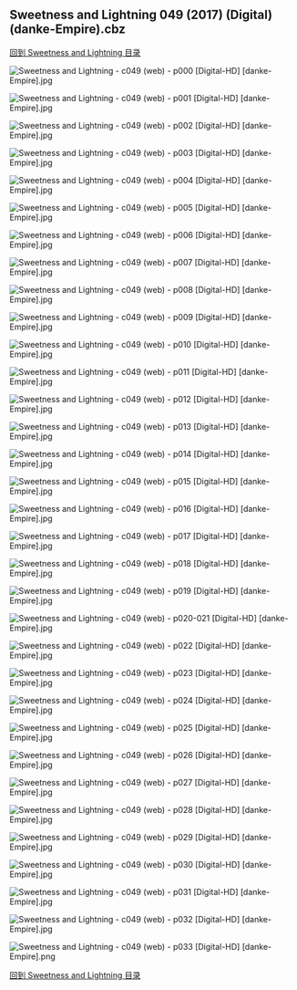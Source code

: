 ## Sweetness and Lightning 049 (2017) (Digital) (danke-Empire).cbz


[回到 Sweetness and Lightning 目录](https://github.com/alicewish/markdown/blob/master/series/Sweetness-Lightning.md)


![Sweetness and Lightning - c049 (web) - p000 [Digital-HD] [danke-Empire].jpg](https://wx1.sinaimg.cn/large/6a9fdecaly1fnzbo8sdg3j21j82cwk9n.jpg)

![Sweetness and Lightning - c049 (web) - p001 [Digital-HD] [danke-Empire].jpg](https://wx1.sinaimg.cn/large/6a9fdecaly1fnzbod8bqkj21kw28z4qp.jpg)

![Sweetness and Lightning - c049 (web) - p002 [Digital-HD] [danke-Empire].jpg](https://wx1.sinaimg.cn/large/6a9fdecaly1fnzbohjwsnj21kw28z1kx.jpg)

![Sweetness and Lightning - c049 (web) - p003 [Digital-HD] [danke-Empire].jpg](https://wx1.sinaimg.cn/large/6a9fdecaly1fnzbold2jbj21kw28zb29.jpg)

![Sweetness and Lightning - c049 (web) - p004 [Digital-HD] [danke-Empire].jpg](https://wx1.sinaimg.cn/large/6a9fdecaly1fnzbotf60hj21kw28ze81.jpg)

![Sweetness and Lightning - c049 (web) - p005 [Digital-HD] [danke-Empire].jpg](https://wx1.sinaimg.cn/large/6a9fdecaly1fnzboy9hkwj21kw28z7wh.jpg)

![Sweetness and Lightning - c049 (web) - p006 [Digital-HD] [danke-Empire].jpg](https://wx1.sinaimg.cn/large/6a9fdecaly1fnzbp2sfqoj21kw28ze81.jpg)

![Sweetness and Lightning - c049 (web) - p007 [Digital-HD] [danke-Empire].jpg](https://wx1.sinaimg.cn/large/6a9fdecaly1fnzbp9g4mrj21kw28zx6j.jpg)

![Sweetness and Lightning - c049 (web) - p008 [Digital-HD] [danke-Empire].jpg](https://wx1.sinaimg.cn/large/6a9fdecaly1fnzbpdzvopj21kw28z7wh.jpg)

![Sweetness and Lightning - c049 (web) - p009 [Digital-HD] [danke-Empire].jpg](https://wx1.sinaimg.cn/large/6a9fdecaly1fnzbpil3dqj21kw28z7wh.jpg)

![Sweetness and Lightning - c049 (web) - p010 [Digital-HD] [danke-Empire].jpg](https://wx1.sinaimg.cn/large/6a9fdecaly1fnzbpooa16j21kw28zx6p.jpg)

![Sweetness and Lightning - c049 (web) - p011 [Digital-HD] [danke-Empire].jpg](https://wx1.sinaimg.cn/large/6a9fdecaly1fnzbpunbb8j21kw28ze81.jpg)

![Sweetness and Lightning - c049 (web) - p012 [Digital-HD] [danke-Empire].jpg](https://wx1.sinaimg.cn/large/6a9fdecaly1fnzbpzdt9xj21kw28z4qp.jpg)

![Sweetness and Lightning - c049 (web) - p013 [Digital-HD] [danke-Empire].jpg](https://wx1.sinaimg.cn/large/6a9fdecaly1fnzbq3qxz7j21kw28ze81.jpg)

![Sweetness and Lightning - c049 (web) - p014 [Digital-HD] [danke-Empire].jpg](https://wx1.sinaimg.cn/large/6a9fdecaly1fnzbq949euj21kw28zqv5.jpg)

![Sweetness and Lightning - c049 (web) - p015 [Digital-HD] [danke-Empire].jpg](https://wx1.sinaimg.cn/large/6a9fdecaly1fnzbqdoj1wj21kw28zkjl.jpg)

![Sweetness and Lightning - c049 (web) - p016 [Digital-HD] [danke-Empire].jpg](https://wx1.sinaimg.cn/large/6a9fdecaly1fnzbqih5fhj21kw28zhdt.jpg)

![Sweetness and Lightning - c049 (web) - p017 [Digital-HD] [danke-Empire].jpg](https://wx1.sinaimg.cn/large/6a9fdecaly1fnzbqn8vt4j21kw28zb29.jpg)

![Sweetness and Lightning - c049 (web) - p018 [Digital-HD] [danke-Empire].jpg](https://wx1.sinaimg.cn/large/6a9fdecaly1fnzbquokjuj21kw28ze81.jpg)

![Sweetness and Lightning - c049 (web) - p019 [Digital-HD] [danke-Empire].jpg](https://wx1.sinaimg.cn/large/6a9fdecaly1fnzbqyzdvvj21kw28z4qp.jpg)

![Sweetness and Lightning - c049 (web) - p020-021 [Digital-HD] [danke-Empire].jpg](https://wx1.sinaimg.cn/large/6a9fdecaly1fnzbrc4pq2j21kw14ib2d.jpg)

![Sweetness and Lightning - c049 (web) - p022 [Digital-HD] [danke-Empire].jpg](https://wx1.sinaimg.cn/large/6a9fdecaly1fnzbrhm6zyj21kw28znpd.jpg)

![Sweetness and Lightning - c049 (web) - p023 [Digital-HD] [danke-Empire].jpg](https://wx1.sinaimg.cn/large/6a9fdecaly1fnzbrm4tb5j21kw28zqv5.jpg)

![Sweetness and Lightning - c049 (web) - p024 [Digital-HD] [danke-Empire].jpg](https://wx1.sinaimg.cn/large/6a9fdecaly1fnzbrqx42aj21kw28z4qp.jpg)

![Sweetness and Lightning - c049 (web) - p025 [Digital-HD] [danke-Empire].jpg](https://wx1.sinaimg.cn/large/6a9fdecaly1fnzbrxsdlwj21kw28zkjl.jpg)

![Sweetness and Lightning - c049 (web) - p026 [Digital-HD] [danke-Empire].jpg](https://wx1.sinaimg.cn/large/6a9fdecaly1fnzbs26kdbj21kw28zb29.jpg)

![Sweetness and Lightning - c049 (web) - p027 [Digital-HD] [danke-Empire].jpg](https://wx1.sinaimg.cn/large/6a9fdecaly1fnzbs78v9jj21kw28z4qp.jpg)

![Sweetness and Lightning - c049 (web) - p028 [Digital-HD] [danke-Empire].jpg](https://wx1.sinaimg.cn/large/6a9fdecaly1fnzbsc4tr0j21kw28zqv5.jpg)

![Sweetness and Lightning - c049 (web) - p029 [Digital-HD] [danke-Empire].jpg](https://wx1.sinaimg.cn/large/6a9fdecaly1fnzbsmmygaj21kw28z7wh.jpg)

![Sweetness and Lightning - c049 (web) - p030 [Digital-HD] [danke-Empire].jpg](https://wx1.sinaimg.cn/large/6a9fdecaly1fnzbsr6a8gj21kw28zb29.jpg)

![Sweetness and Lightning - c049 (web) - p031 [Digital-HD] [danke-Empire].jpg](https://wx1.sinaimg.cn/large/6a9fdecaly1fnzbsvoc7xj21kw28z4qp.jpg)

![Sweetness and Lightning - c049 (web) - p032 [Digital-HD] [danke-Empire].jpg](https://wx1.sinaimg.cn/large/6a9fdecaly1fnzbt0od28j21kw28z7wh.jpg)

![Sweetness and Lightning - c049 (web) - p033 [Digital-HD] [danke-Empire].png](https://wx1.sinaimg.cn/large/6a9fdecagy1flwuri7xzij21kw28z0ou.jpg)

[回到 Sweetness and Lightning 目录](https://github.com/alicewish/markdown/blob/master/series/Sweetness-Lightning.md)

